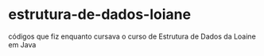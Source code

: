 # estrutura-de-dados-loiane
 códigos que fiz enquanto cursava o curso de Estrutura de Dados da Loaine em Java
